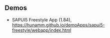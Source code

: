 ## Demos

- SAPUI5 Freestyle App (1.84), https://hunamm.github.io/demoApps/sapui5-freestyle/webapp/index.html
